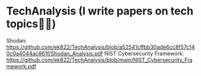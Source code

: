 # TechAnalysis (I write papers on tech topics👨‍💻)
Shodan: https://github.com/ek822/TechAnalysis/blob/a52541cffbb30ade6cc8f57c140c0a4044ac861f/Shodan_Analysis.pdf
NIST Cybersecurity Framework: https://github.com/ek822/TechAnalysis/blob/main/NIST_Cybersecurity_Framework.pdf

